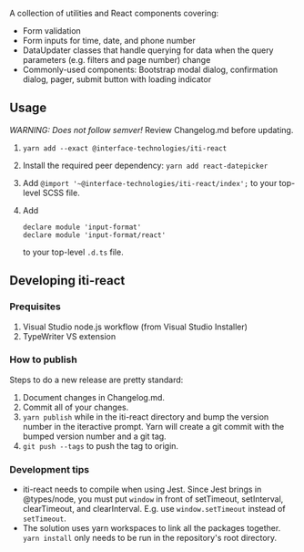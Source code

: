 ﻿A collection of utilities and React components covering:

-   Form validation
-   Form inputs for time, date, and phone number
-   DataUpdater classes that handle querying for data when the query parameters (e.g. filters and page number) change
-   Commonly-used components: Bootstrap modal dialog, confirmation dialog, pager, submit button with loading indicator

## Usage

_WARNING: Does not follow semver!_ Review Changelog.md before updating.

1.  `yarn add --exact @interface-technologies/iti-react`
2.  Install the required peer dependency: `yarn add react-datepicker`
3.  Add `@import '~@interface-technologies/iti-react/index';` to your top-level SCSS file.
4.  Add

        declare module 'input-format'
        declare module 'input-format/react'

    to your top-level `.d.ts` file.

## Developing iti-react

### Prequisites

1.  Visual Studio node.js workflow (from Visual Studio Installer)
2.  TypeWriter VS extension

### How to publish

Steps to do a new release are pretty standard:

1.  Document changes in Changelog.md.
2.  Commit all of your changes.
3.  `yarn publish` while in the iti-react directory and bump the version number in the iteractive prompt. Yarn will create a git commit with the bumped version number and a git tag.
4.  `git push --tags` to push the tag to origin.

### Development tips

-   iti-react needs to compile when using Jest. Since Jest brings in @types/node, you must put `window` in front of setTimeout, setInterval, clearTimeout, and clearInterval. E.g. use `window.setTimeout` instead of `setTimeout`.
-   The solution uses yarn workspaces to link all the packages together. `yarn install` only needs to be run in the repository's root directory.
